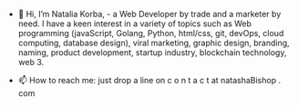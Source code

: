 - 👋 Hi, I’m Natalia Korba, -
a Web Developer by trade and a marketer by need. I have a keen interest in a variety of topics such as 
Web programming (javaScript, Golang, Python, html/css, git, devOps, cloud computing, database design), 
viral marketing, graphic design, branding, naming, product development, startup industry, blockchain technology, web 3.

- 📫 How to reach me: just drop a line on c o n t a c t at natashaBishop . com
